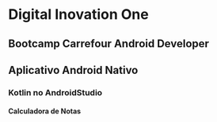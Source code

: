 # Digital Inovation One

## Bootcamp Carrefour Android Developer

## Aplicativo Android Nativo

### Kotlin no AndroidStudio

#### Calculadora de Notas
